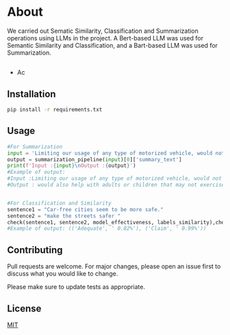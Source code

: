 # About

We carried out Sematic Similarity, Classification and Summarization operations using LLMs in the project. A Bert-based LLM was used for Semantic Similarity and Classification, and a Bart-based LLM was used for Summarization.

##

- Ac

## Installation

```bash
pip install -r requirements.txt
```

## Usage

```python
#For Summarization
input = 'Limiting our usage of any type of motorized vehicle, would not only decrease air pollution but it would also help with adults or children that may not exercise enough.'
output = summarization_pipeline(input)[0]['summary_text']
print(f'Input :{input}\nOutput :{output}')
#Example of output: 
#Input :Limiting our usage of any type of motorized vehicle, would not only decrease air pollution but it would also help with adults or children that may not exercise enough.
#Output : would also help with adults or children that may not exercise enough. Limiting our usage of any type of motorized vehicle, would not only decrease air pollution but it would also improve our health. It would be a good idea to limit the amount of air pollution in the United States, and it would help with the health of adults and children.


#For Classification and Similarity
sentence1 = "Car-free cities seem to be more safe."
sentence2 = "make the streets safer "
check(sentence1, sentence2, model_effectiveness, labels_similarity),check(sentence1, sentence2, model_type, labels_type)
#Example of output: (('Adequate', ' 0.82%'), ('Claim', ' 0.99%'))
```

## Contributing

Pull requests are welcome. For major changes, please open an issue first
to discuss what you would like to change.

Please make sure to update tests as appropriate.

## License

[MIT](https://choosealicense.com/licenses/mit/)
